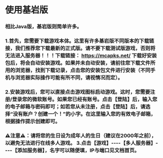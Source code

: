 # 使用基岩版

### 相比Java版，基岩版则简单许多。

### &#x20;1.首先，您需要下载游戏本体。这里有许多基岩版不同版本的下载链接，我们推荐您下载最新的正式版。请不要下载测试版游戏，否则将无法进入服务器！！！下载链接： https://mcapks.net/ 下载好安装包后，将会自动安装游戏。如果并未自动安装，请前往您下载文件所用的浏览器，找到下载记录，点击您的安装包文件进行安装（不同手机与浏览器实际操作可能有所不同，请视情况而定）。

### &#x20;2.安装游戏后，您可以直接点击游戏图标启动游戏。这时，您需要注册/登录您的微软账号。如果您已经有账号。点击【登陆】后，输入您的电子邮箱与密码即可；如若您从未注册，点击【登陆】后，请选择“没有账户？创建一个！”的小字。在这里输入您的有效电子邮箱，根据操作提示创建即可。

### ⚠注意⚠：请将您的生日设为成年人的生日（建议在2000年之前），以避免无法进行在线多人游戏。 3.点击【游戏】----【多人服务器】----【添加服务器】，名字可以随便填，IP与端口见文档首页。
